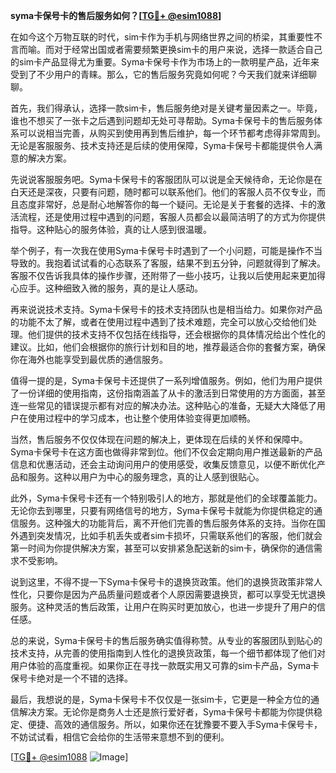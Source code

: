 **syma卡保号卡的售后服务如何？[[TG💪+ @esim1088](https://t.me/s/esim1088)]**

在如今这个万物互联的时代，sim卡作为手机与网络世界之间的桥梁，其重要性不言而喻。而对于经常出国或者需要频繁更换sim卡的用户来说，选择一款适合自己的sim卡产品显得尤为重要。Syma卡保号卡作为市场上的一款明星产品，近年来受到了不少用户的青睐。那么，它的售后服务究竟如何呢？今天我们就来详细聊聊。

首先，我们得承认，选择一款sim卡，售后服务绝对是关键考量因素之一。毕竟，谁也不想买了一张卡之后遇到问题却无处可寻帮助。Syma卡保号卡的售后服务体系可以说相当完善，从购买到使用再到售后维护，每一个环节都考虑得非常周到。无论是客服服务、技术支持还是后续的使用保障，Syma卡保号卡都能提供令人满意的解决方案。

先说说客服服务吧。Syma卡保号卡的客服团队可以说是全天候待命，无论你是在白天还是深夜，只要有问题，随时都可以联系他们。他们的客服人员不仅专业，而且态度非常好，总是耐心地解答你的每一个疑问。无论是关于套餐的选择、卡的激活流程，还是使用过程中遇到的问题，客服人员都会以最简洁明了的方式为你提供指导。这种贴心的服务体验，真的让人感到很温暖。

举个例子，有一次我在使用Syma卡保号卡时遇到了一个小问题，可能是操作不当导致的。我抱着试试看的心态联系了客服，结果不到五分钟，问题就得到了解决。客服不仅告诉我具体的操作步骤，还附带了一些小技巧，让我以后使用起来更加得心应手。这种细致入微的服务，真的是让人感动。

再来说说技术支持。Syma卡保号卡的技术支持团队也是相当给力。如果你对产品的功能不太了解，或者在使用过程中遇到了技术难题，完全可以放心交给他们处理。他们提供的技术支持不仅包括在线指导，还会根据你的具体情况给出个性化的建议。比如，他们会根据你的旅行计划和目的地，推荐最适合你的套餐方案，确保你在海外也能享受到最优质的通信服务。

值得一提的是，Syma卡保号卡还提供了一系列增值服务。例如，他们为用户提供了一份详细的使用指南，这份指南涵盖了从卡的激活到日常使用的方方面面，甚至连一些常见的错误提示都有对应的解决办法。这种贴心的准备，无疑大大降低了用户在使用过程中的学习成本，也让整个使用体验变得更加顺畅。

当然，售后服务不仅仅体现在问题的解决上，更体现在后续的关怀和保障中。Syma卡保号卡在这方面也做得非常到位。他们不仅会定期向用户推送最新的产品信息和优惠活动，还会主动询问用户的使用感受，收集反馈意见，以便不断优化产品和服务。这种以用户为中心的服务理念，真的让人感到很贴心。

此外，Syma卡保号卡还有一个特别吸引人的地方，那就是他们的全球覆盖能力。无论你去到哪里，只要有网络信号的地方，Syma卡保号卡就能为你提供稳定的通信服务。这种强大的功能背后，离不开他们完善的售后服务体系的支持。当你在国外遇到突发情况，比如手机丢失或者sim卡损坏，只需联系他们的客服，他们就会第一时间为你提供解决方案，甚至可以安排紧急配送新的sim卡，确保你的通信需求不受影响。

说到这里，不得不提一下Syma卡保号卡的退换货政策。他们的退换货政策非常人性化，只要你是因为产品质量问题或者个人原因需要退换货，都可以享受无忧退换服务。这种灵活的售后政策，让用户在购买时更加放心，也进一步提升了用户的信任感。

总的来说，Syma卡保号卡的售后服务确实值得称赞。从专业的客服团队到贴心的技术支持，从完善的使用指南到人性化的退换货政策，每一个细节都体现了他们对用户体验的高度重视。如果你正在寻找一款既实用又可靠的sim卡产品，Syma卡保号卡绝对是一个不错的选择。

最后，我想说的是，Syma卡保号卡不仅仅是一张sim卡，它更是一种全方位的通信解决方案。无论你是商务人士还是旅行爱好者，Syma卡保号卡都能为你提供稳定、便捷、高效的通信服务。所以，如果你还在犹豫要不要入手Syma卡保号卡，不妨试试看，相信它会给你的生活带来意想不到的便利。

[[TG💪+ @esim1088](https://t.me/s/esim1088) ![Image](https://i.postimg.cc/4NQfJmqS/Snipaste-2025-05-13-00-14-12.png)]